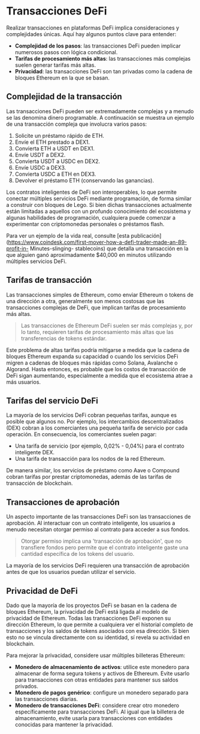 # Transacciones DeFi

Realizar transacciones en plataformas DeFi implica consideraciones y complejidades únicas. Aquí hay algunos puntos clave para entender:

- **Complejidad de los pasos**: las transacciones DeFi pueden implicar numerosos pasos con lógica condicional.
- **Tarifas de procesamiento más altas**: las transacciones más complejas suelen generar tarifas más altas.
- **Privacidad**: las transacciones DeFi son tan privadas como la cadena de bloques Ethereum en la que se basan.

## Complejidad de la transacción

Las transacciones DeFi pueden ser extremadamente complejas y a menudo se las denomina dinero programable. A continuación se muestra un ejemplo de una transacción compleja que involucra varios pasos:

1. Solicite un préstamo rápido de ETH.
2. Envíe el ETH prestado a DEX1.
3. Convierta ETH a USDT en DEX1.
4. Envíe USDT a DEX2.
5. Convierta USDT a USDC en DEX2.
6. Envíe USDC a DEX3.
7. Convierta USDC a ETH en DEX3.
8. Devolver el préstamo ETH (conservando las ganancias).

Los contratos inteligentes de DeFi son interoperables, lo que permite conectar múltiples servicios DeFi mediante programación, de forma similar a construir con bloques de Lego. Si bien dichas transacciones actualmente están limitadas a aquellos con un profundo conocimiento del ecosistema y algunas habilidades de programación, cualquiera puede comenzar a experimentar con criptomonedas personales o préstamos flash.

Para ver un ejemplo de la vida real, consulte [esta publicación](https://www.coindesk.com/first-mover-how-a-defi-trader-made-an-89-profit-in- Minutes-slinging- stablecoins) que detalla una transacción en la que alguien ganó aproximadamente $40,000 en minutos utilizando múltiples servicios DeFi.

## Tarifas de transacción

Las transacciones simples de Ethereum, como enviar Ethereum o tokens de una dirección a otra, generalmente son menos costosas que las transacciones complejas de DeFi, que implican tarifas de procesamiento más altas.

> Las transacciones de Ethereum DeFi suelen ser más complejas y, por lo tanto, requieren tarifas de procesamiento más altas que las transferencias de tokens estándar.

Este problema de altas tarifas podría mitigarse a medida que la cadena de bloques Ethereum expanda su capacidad o cuando los servicios DeFi migren a cadenas de bloques más rápidas como Solana, Avalanche o Algorand. Hasta entonces, es probable que los costos de transacción de DeFi sigan aumentando, especialmente a medida que el ecosistema atrae a más usuarios.

## Tarifas del servicio DeFi

La mayoría de los servicios DeFi cobran pequeñas tarifas, aunque es posible que algunos no. Por ejemplo, los intercambios descentralizados (DEX) cobran a los comerciantes una pequeña tarifa de servicio por cada operación. En consecuencia, los comerciantes suelen pagar:

- Una tarifa de servicio (por ejemplo, 0,02% - 0,04%) para el contrato inteligente DEX.
- Una tarifa de transacción para los nodos de la red Ethereum.

De manera similar, los servicios de préstamo como Aave o Compound cobran tarifas por prestar criptomonedas, además de las tarifas de transacción de blockchain.

## Transacciones de aprobación

Un aspecto importante de las transacciones DeFi son las transacciones de aprobación. Al interactuar con un contrato inteligente, los usuarios a menudo necesitan otorgar permiso al contrato para acceder a sus fondos.

> Otorgar permiso implica una 'transacción de aprobación', que no transfiere fondos pero permite que el contrato inteligente gaste una cantidad específica de los tokens del usuario.

La mayoría de los servicios DeFi requieren una transacción de aprobación antes de que los usuarios puedan utilizar el servicio.

## Privacidad de DeFi

Dado que la mayoría de los proyectos DeFi se basan en la cadena de bloques Ethereum, la privacidad de DeFi está ligada al modelo de privacidad de Ethereum. Todas las transacciones DeFi exponen su dirección Ethereum, lo que permite a cualquiera ver el historial completo de transacciones y los saldos de tokens asociados con esa dirección. Si bien esto no se vincula directamente con su identidad, sí revela su actividad en blockchain.

Para mejorar la privacidad, considere usar múltiples billeteras Ethereum:

- **Monedero de almacenamiento de activos**: utilice este monedero para almacenar de forma segura tokens y activos de Ethereum. Evite usarlo para transacciones con otras entidades para mantener sus saldos privados.
- **Monedero de pagos genérico**: configure un monedero separado para las transacciones diarias.
- **Monedero de transacciones DeFi**: considere crear otro monedero específicamente para transacciones DeFi. Al igual que la billetera de almacenamiento, evite usarla para transacciones con entidades conocidas para mantener la privacidad.